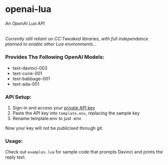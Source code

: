 # openai-lua

###### An OpenAI Lua API

_Currently still reliant on CC:Tweaked libraries, with full independance planned to enable other Lua environments..._

### Provides The Following OpenAI Models:

- text-davinci-003
- text-curie-001
- text-babbage-001
- text-ada-001

### API Setup:

1. Sign-in and access your [private API key](https://beta.openai.com/account/api-keys)
2. Paste the API key into `template.env`, replacing the sample key
3. Rename template.env to just .env

Now your key will not be publicised through git.

### Usage:

Check out `examples.lua` for sample code that prompts Davinci and prints the reply text.
